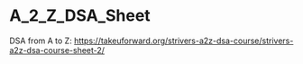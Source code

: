 # A_2_Z_DSA_Sheet
DSA from A to Z:  https://takeuforward.org/strivers-a2z-dsa-course/strivers-a2z-dsa-course-sheet-2/
